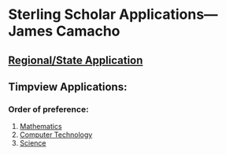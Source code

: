 # Sterling Scholar Applications—James Camacho

## [Regional/State Application](./Essays.md)

## Timpview Applications:
### Order of preference:
1. [Mathematics](./Math.md)
2. [Computer Technology](./ComputerTechnology.md)
3. [Science](./Science.md)
